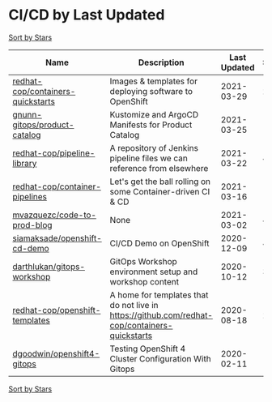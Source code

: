 # CI/CD by Last Updated

[Sort by Stars](CI_CD.Stars.md)

Name | Description | Last Updated | Stars 
--- | --- | --- | --- 
[redhat-cop/containers-quickstarts](https://github.com/redhat-cop/containers-quickstarts) | Images & templates for deploying software to OpenShift | 2021-03-29 | 215 
[gnunn-gitops/product-catalog](https://github.com/gnunn-gitops/product-catalog) | Kustomize and ArgoCD Manifests for Product Catalog | 2021-03-25 | 15 
[redhat-cop/pipeline-library](https://github.com/redhat-cop/pipeline-library) | A repository of Jenkins pipeline files we can reference from elsewhere | 2021-03-22 | 43 
[redhat-cop/container-pipelines](https://github.com/redhat-cop/container-pipelines) | Let's get the ball rolling on some Container-driven CI & CD | 2021-03-16 | 123 
[mvazquezc/code-to-prod-blog](https://github.com/mvazquezc/code-to-prod-blog) | None | 2021-03-02 | 4 
[siamaksade/openshift-cd-demo](https://github.com/siamaksade/openshift-cd-demo) | CI/CD Demo on OpenShift | 2020-12-09 | 486 
[darthlukan/gitops-workshop](https://github.com/darthlukan/gitops-workshop) | GitOps Workshop environment setup and workshop content | 2020-10-12 | 3 
[redhat-cop/openshift-templates](https://github.com/redhat-cop/openshift-templates) | A home for templates that do not live in https://github.com/redhat-cop/containers-quickstarts | 2020-08-18 | 28 
[dgoodwin/openshift4-gitops](https://github.com/dgoodwin/openshift4-gitops) | Testing OpenShift 4 Cluster Configuration With Gitops | 2020-02-11 | 16 

[Sort by Stars](CI_CD.Stars.md)